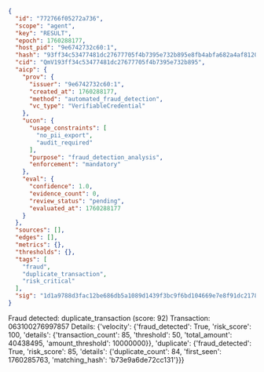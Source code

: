 ```json
{
  "id": "772766f05272a736",
  "scope": "agent",
  "key": "RESULT",
  "epoch": 1760288177,
  "host_pid": "9e6742732c60:1",
  "hash": "93ff34c53477481dc27677705f4b7395e732b895e8fb4abfa682a4af8120bb41",
  "cid": "QmV193ff34c53477481dc27677705f4b7395e732b895",
  "aicp": {
    "prov": {
      "issuer": "9e6742732c60:1",
      "created_at": 1760288177,
      "method": "automated_fraud_detection",
      "vc_type": "VerifiableCredential"
    },
    "ucon": {
      "usage_constraints": [
        "no_pii_export",
        "audit_required"
      ],
      "purpose": "fraud_detection_analysis",
      "enforcement": "mandatory"
    },
    "eval": {
      "confidence": 1.0,
      "evidence_count": 0,
      "review_status": "pending",
      "evaluated_at": 1760288177
    }
  },
  "sources": [],
  "edges": [],
  "metrics": {},
  "thresholds": {},
  "tags": [
    "fraud",
    "duplicate_transaction",
    "risk_critical"
  ],
  "sig": "1d1a9788d3fac12be686db5a1089d1439f3bc9f6bd104669e7e8f91dc2178276"
}
```

Fraud detected: duplicate_transaction (score: 92)
Transaction: 063100276997857
Details: {'velocity': {'fraud_detected': True, 'risk_score': 100, 'details': {'transaction_count': 85, 'threshold': 50, 'total_amount': 40438495, 'amount_threshold': 10000000}}, 'duplicate': {'fraud_detected': True, 'risk_score': 85, 'details': {'duplicate_count': 84, 'first_seen': 1760285763, 'matching_hash': 'b73e9a6de72cc131'}}}